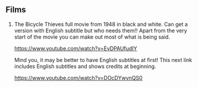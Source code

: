 ## Films

1.  The Bicycle Thieves full movie from 1948 in black and white. Can get a version with English subtitle but who needs them!! Apart from the very start of the movie you can make out most of what is being said.

    https://www.youtube.com/watch?v=EvDPAUfudIY
    
    Mind you, it may be better to have English subtitles at first! This next link includes English subtitles and shows credits at beginning.
    
    https://www.youtube.com/watch?v=DOcDYwvnQS0
